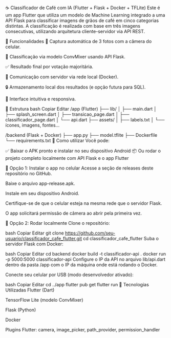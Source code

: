 ☕ Classificador de Café com IA (Flutter + Flask + Docker + TFLite)
Este é um app Flutter que utiliza um modelo de Machine Learning integrado a uma API Flask para classificar imagens de grãos de café em cinco categorias distintas. A classificação é realizada com base em três imagens consecutivas, utilizando arquitetura cliente-servidor via API REST.

🧠 Funcionalidades
📸 Captura automática de 3 fotos com a câmera do celular.

🤖 Classificação via modelo ConvMixer usando API Flask.

✅ Resultado final por votação majoritária.

🔗 Comunicação com servidor via rede local (Docker).

🔒 Armazenamento local dos resultados (e opção futura para SQL).

🎨 Interface intuitiva e responsiva.

📂 Estrutura
bash
Copiar
Editar
/app (Flutter)
├── lib/
│   ├── main.dart
│   ├── splash_screen.dart
│   ├── transicao_page.dart
│   ├── classificador_page.dart
│   └── api.dart
├── assets/
│   ├── labels.txt
│   └── ícones, imagens, fontes...

/backend (Flask + Docker)
├── app.py
├── model.tflite
├── Dockerfile
└── requirements.txt
🚀 Como utilizar
Você pode:

✅ Baixar o APK pronto e instalar no seu dispositivo Android
📦 Ou rodar o projeto completo localmente com API Flask e o app Flutter

📱 Opção 1: Instalar o app no celular
Acesse a seção de releases deste repositório no GitHub.

Baixe o arquivo app-release.apk.

Instale em seu dispositivo Android.

Certifique-se de que o celular esteja na mesma rede que o servidor Flask.

O app solicitará permissão de câmera ao abrir pela primeira vez.

🧪 Opção 2: Rodar localmente
Clone o repositório:

bash
Copiar
Editar
git clone https://github.com/seu-usuario/classificador_cafe_flutter.git
cd classificador_cafe_flutter
Suba o servidor Flask com Docker:

bash
Copiar
Editar
cd backend
docker build -t classificador-api .
docker run -p 5000:5000 classificador-api
Configure o IP da API no arquivo lib/api.dart dentro da pasta /app com o IP da máquina onde está rodando o Docker.

Conecte seu celular por USB (modo desenvolvedor ativado):

bash
Copiar
Editar
cd ../app
flutter pub get
flutter run
📱 Tecnologias Utilizadas
Flutter (Dart)

TensorFlow Lite (modelo ConvMixer)

Flask (Python)

Docker

Plugins Flutter: camera, image_picker, path_provider, permission_handler
